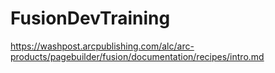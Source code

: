 # FusionDevTraining

https://washpost.arcpublishing.com/alc/arc-products/pagebuilder/fusion/documentation/recipes/intro.md
